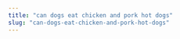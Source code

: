 ```yaml
---
title: "can dogs eat chicken and pork hot dogs"
slug: "can-dogs-eat-chicken-and-pork-hot-dogs"
---
```


